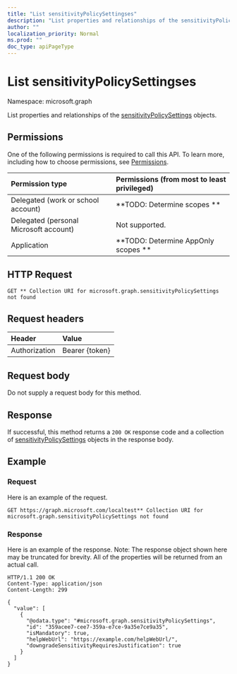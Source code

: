 ```yaml
---
title: "List sensitivityPolicySettingses"
description: "List properties and relationships of the sensitivityPolicySettings objects."
author: ""
localization_priority: Normal
ms.prod: ""
doc_type: apiPageType
---
```


# List sensitivityPolicySettingses

Namespace: microsoft.graph

List properties and relationships of the [sensitivityPolicySettings](../resources/sensitivitypolicysettings.md) objects.

## Permissions
One of the following permissions is required to call this API. To learn more, including how to choose permissions, see [Permissions](/concepts/permissions-reference.md).

|Permission type|Permissions (from most to least privileged)|
|:---|:---|
|Delegated (work or school account)|**TODO: Determine scopes **|
|Delegated (personal Microsoft account)|Not supported.|
|Application|**TODO: Determine AppOnly scopes **|

## HTTP Request
<!-- {
  "blockType": "ignored"
}
-->
``` http
GET ** Collection URI for microsoft.graph.sensitivityPolicySettings not found
```

## Request headers
|Header|Value|
|:---|:---|
|Authorization|Bearer {token}|

## Request body
Do not supply a request body for this method.

## Response
If successful, this method returns a `200 OK` response code and a collection of [sensitivityPolicySettings](../resources/sensitivitypolicysettings.md) objects in the response body.

## Example

### Request
Here is an example of the request.
<!-- {
  "blockType": "request",
  "name": "get_sensitivitypolicysettings"
}
-->
``` http
GET https://graph.microsoft.com/localtest** Collection URI for microsoft.graph.sensitivityPolicySettings not found
```

### Response
Here is an example of the response. Note: The response object shown here may be truncated for brevity. All of the properties will be returned from an actual call.
<!-- {
  "blockType": "response",
  "truncated": true,
  "@odata.type": "collection(microsoft.graph.sensitivitypolicysettings)"
}
-->
``` http
HTTP/1.1 200 OK
Content-Type: application/json
Content-Length: 299

{
  "value": [
    {
      "@odata.type": "#microsoft.graph.sensitivityPolicySettings",
      "id": "359acee7-cee7-359a-e7ce-9a35e7ce9a35",
      "isMandatory": true,
      "helpWebUrl": "https://example.com/helpWebUrl/",
      "downgradeSensitivityRequiresJustification": true
    }
  ]
}
```

